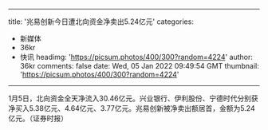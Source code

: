 
---
title: '兆易创新今日遭北向资金净卖出5.24亿元'
categories: 
 - 新媒体
 - 36kr
 - 快讯
headimg: 'https://picsum.photos/400/300?random=4224'
author: 36kr
comments: false
date: Wed, 05 Jan 2022 09:49:54 GMT
thumbnail: 'https://picsum.photos/400/300?random=4224'
---

<div>   
1月5日，北向资金全天净流入30.46亿元。兴业银行、伊利股份、宁德时代分别获净买入5.38亿元、4.64亿元、3.77亿元。兆易创新被净卖出额居首，金额为5.24亿元。（证券时报）  
</div>
            